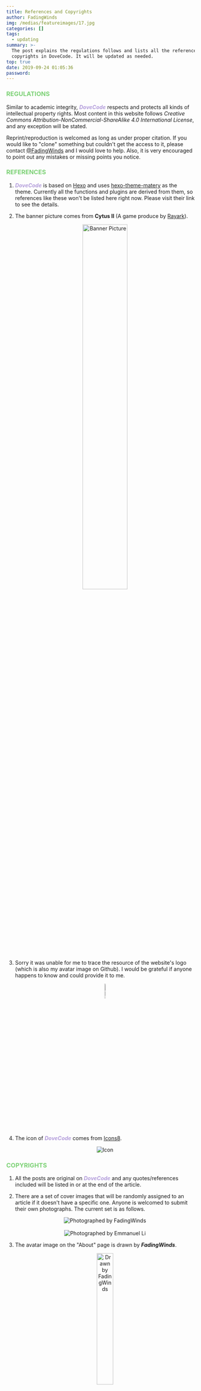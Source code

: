 ```yaml
---
title: References and Copyrights
author: FadingWinds
img: /medias/featureimages/17.jpg
categories: []
tags:
  - updating
summary: >-
  The post explains the regulations follows and lists all the references and
  copyrights in DoveCode. It will be updated as needed.
top: true
date: 2019-09-24 01:05:36
password:
---
```

### <font color = #7cd175> REGULATIONS </font>

Similar to academic integrity, <font color = #b39ddb>***DoveCode***</font> respects and protects all kinds of intellectual property rights. Most content in this website follows *Creative Commons Attribution-NonCommercial-ShareAlike 4.0 International License*, and any exception will be stated. 

Reprint/reproduction is welcomed as long as under proper citation. If you would like to "clone" something but couldn't get the access to it, please contact [@FadingWinds](https://FadingWinds.me/about) and I would love to help. Also, it is very encouraged to point out any mistakes or missing points you notice. 

### <font color = #7cd175> REFERENCES </font>

1. <font color = #b39ddb>***DoveCode***</font> is based on [Hexo](https://hexo.io) and uses [hexo-theme-matery](https://github.com/blinkfox/hexo-theme-matery/) as the theme. Currently all the functions and plugins are derived from them, so references like these won't be listed here right now. Please visit their link to see the details.
2. The banner picture comes from **Cytus II** (A game produce by [Rayark](https://www.rayark.com/)). 
    <br>
    <div align = center><img src = "https://od.lk/s/MzBfMTcxMTQwNzdf/Banner.png" width="50%" height="50%" title = "Banner Picture"/></div>
    
3. Sorry it was unable for me to trace the resource of the website's logo (which is also my avatar image on Github). I would be grateful if anyone happens to know and could provide it to me. 
   <br>
   <div align = center><img src = "https://od.lk/s/MzBfMTcxMTQwNzhf/logo.png" width = "10%" title = "Logo"></div>
4. The icon of ***<font color = #b39ddb>DoveCode</font>*** comes from [Icons8](https://icons8.com/icons).
   <br>
   <div align = center><img src = "https://od.lk/s/MzBfMTcxMTQwNzlf/favicon.png" title = "Icon"/></div>

### <font color = #7cd175> COPYRIGHTS </font>

1. All the posts are original on ***<font color = #b39ddb>DoveCode</font>*** and any quotes/references included will be listed in or at the end of the article.
2. There are a set of cover images that will be randomly assigned to an article if it doesn't have a specific one. Anyone is welcomed to submit their own photographs. The current set is as follows.
   <br>
   <div align = center><img src = "https://od.lk/s/MzBfMTcxNjM1NTdf/photos.png" title = "Photographed by FadingWinds"/></div>
   <br>
   <div align = center><img src = "https://od.lk/s/MzBfMTc0NzM0OTZf/Em..png" title = "Photographed by Emmanuel Li"/></div>

3. The avatar image on the "About" page is drawn by ***FadingWinds***. 
   <br>
   <div align = center><img src = "https://od.lk/s/MzBfMTcxMTQwODFf/NeverAnAngel.jpg" width = "30%" title = "Drawn by FadingWinds"/></div>